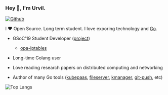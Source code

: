 ### Hey 👋, I'm Urvil.

[![Github](https://img.shields.io/github/followers/urvil38?label=Follow&style=social)](https://github.com/urvil38)

I ❤ Open Source. Long term student. I love exporing technology and [Go](https://golang.org).

* GSoC'19 Student Developer ([project](https://summerofcode.withgoogle.com/archive/2019/projects/6201904034480128/))

  - [opa-iptables](https://github.com/open-policy-agent/contrib/tree/master/opa-iptables)
* Long-time Golang user
* Love reading research papers on distributed computing and networking
* Author of many Go tools ([kubepaas](https://github.com/urvil38/kubepaas), [fileserver](https://github.com/urvil38/fileserver), [kmanager](https://github.com/urvil38/kmanager), [git-push](https://github.com/urvil38/git-push), etc)

![Top Langs](https://github-readme-stats.vercel.app/api/top-langs/?username=urvil38&hide=html)